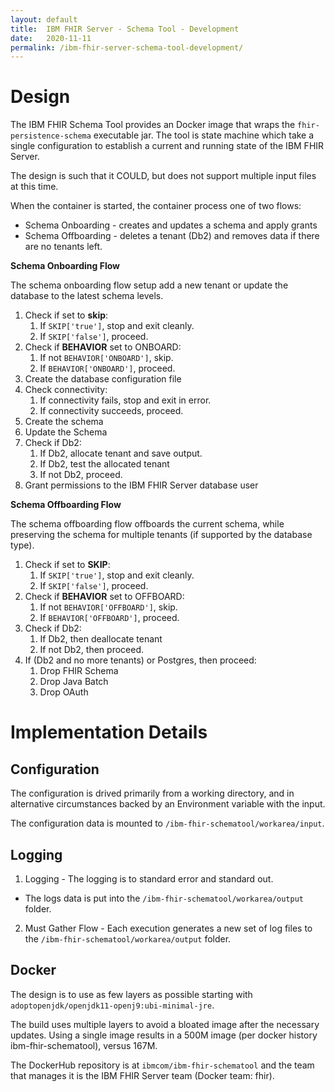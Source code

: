 ```yaml
---
layout: default
title:  IBM FHIR Server - Schema Tool - Development
date:   2020-11-11
permalink: /ibm-fhir-server-schema-tool-development/
---
```


# **Design**

The IBM FHIR Schema Tool provides an Docker image that wraps the `fhir-persistence-schema` executable jar. The tool is state machine which take a single configuration to establish a current and running state of the IBM FHIR Server.

The design is such that it COULD, but does not support multiple input files at this time.

When the container is started, the container process one of two flows:

* Schema Onboarding - creates and updates a schema and apply grants
* Schema Offboarding - deletes a tenant (Db2) and removes data if there are no tenants left.

**Schema Onboarding Flow**

The schema onboarding flow setup add a new tenant or update the database to the latest schema levels. 

1. Check if set to **skip**: 
    1. If `SKIP['true']`, stop and exit cleanly. 
    1. If `SKIP['false']`, proceed.
1. Check if **BEHAVIOR** set to ONBOARD:
    1. If not `BEHAVIOR['ONBOARD']`, skip. 
    1. If `BEHAVIOR['ONBOARD']`, proceed.
1. Create the database configuration file
1. Check connectivity: 
    1. If connectivity fails, stop and exit in error. 
    1. If connectivity succeeds, proceed.
1. Create the schema
1. Update the Schema 
1. Check if Db2:
    1. If Db2, allocate tenant and save output.
    1. If Db2, test the allocated tenant
    1. If not Db2, proceed.
1. Grant permissions to the IBM FHIR Server database user

**Schema Offboarding Flow**

The schema offboarding flow offboards the current schema, while preserving the schema for multiple tenants (if supported by the database type).

1. Check if set to **SKIP**: 
    1. If `SKIP['true']`, stop and exit cleanly. 
    1. If `SKIP['false']`, proceed.
1. Check if **BEHAVIOR** set to OFFBOARD:
    1. If not `BEHAVIOR['OFFBOARD']`, skip. 
    1. If `BEHAVIOR['OFFBOARD']`, proceed.
1. Check if Db2: 
    1. If Db2, then deallocate tenant
    1. If not Db2, then proceed.
1. If (Db2 and no more tenants) or Postgres, then proceed:
    1. Drop FHIR Schema
    1. Drop Java Batch
    1. Drop OAuth

# **Implementation Details**

## Configuration

The configuration is drived primarily from a working directory, and in alternative circumstances backed by an Environment variable with the input.

The configuration data is mounted to `/ibm-fhir-schematool/workarea/input`.

## Logging
1. Logging - The logging is to standard error and standard out. 
 - The logs data is put into the `/ibm-fhir-schematool/workarea/output` folder.
2. Must Gather Flow - Each execution generates a new set of log files to the `/ibm-fhir-schematool/workarea/output` folder.

## Docker 
The design is to use as few layers as possible starting with `adoptopenjdk/openjdk11-openj9:ubi-minimal-jre`. 

The build uses multiple layers to avoid a bloated image after the necessary updates. Using a single image results in a 500M image (per docker history ibm-fhir-schematool), versus 167M.

The DockerHub repository is at `ibmcom/ibm-fhir-schematool` and the team that manages it is the IBM FHIR Server team (Docker team: fhir).